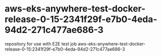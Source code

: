 # aws-eks-anywhere-test-docker-release-0-15-2341f29f-e7b0-4eda-94d2-271c477ae686-3
repository for use with E2E test job aws-eks-anywhere-test-docker-release-0-15:2341f29f-e7b0-4eda-94d2-271c477ae686-3
